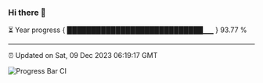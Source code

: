 ### Hi there 👋

⏳ Year progress { ████████████████████████████▁▁ } 93.77 %

---

⏰ Updated on Sat, 09 Dec 2023 06:19:17 GMT

![Progress Bar CI](https://github.com/liununu/liununu/workflows/Progress%20Bar%20CI/badge.svg)
